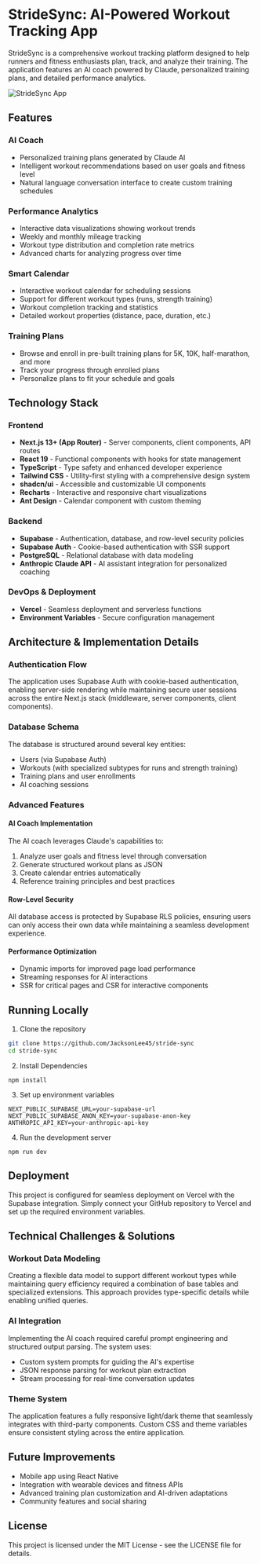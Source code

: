 # StrideSync: AI-Powered Workout Tracking App

StrideSync is a comprehensive workout tracking platform designed to help runners and fitness enthusiasts plan, track, and analyze their training. The application features an AI coach powered by Claude, personalized training plans, and detailed performance analytics.

![StrideSync App](https://example.com/stridesync-screenshot.png)

## Features

### AI Coach
- Personalized training plans generated by Claude AI
- Intelligent workout recommendations based on user goals and fitness level
- Natural language conversation interface to create custom training schedules

### Performance Analytics
- Interactive data visualizations showing workout trends
- Weekly and monthly mileage tracking
- Workout type distribution and completion rate metrics
- Advanced charts for analyzing progress over time

### Smart Calendar
- Interactive workout calendar for scheduling sessions
- Support for different workout types (runs, strength training)
- Workout completion tracking and statistics
- Detailed workout properties (distance, pace, duration, etc.)

### Training Plans
- Browse and enroll in pre-built training plans for 5K, 10K, half-marathon, and more
- Track your progress through enrolled plans
- Personalize plans to fit your schedule and goals

## Technology Stack

### Frontend
- **Next.js 13+ (App Router)** - Server components, client components, API routes
- **React 19** - Functional components with hooks for state management
- **TypeScript** - Type safety and enhanced developer experience
- **Tailwind CSS** - Utility-first styling with a comprehensive design system
- **shadcn/ui** - Accessible and customizable UI components
- **Recharts** - Interactive and responsive chart visualizations
- **Ant Design** - Calendar component with custom theming

### Backend
- **Supabase** - Authentication, database, and row-level security policies
- **Supabase Auth** - Cookie-based authentication with SSR support
- **PostgreSQL** - Relational database with data modeling
- **Anthropic Claude API** - AI assistant integration for personalized coaching

### DevOps & Deployment
- **Vercel** - Seamless deployment and serverless functions
- **Environment Variables** - Secure configuration management

## Architecture & Implementation Details

### Authentication Flow
The application uses Supabase Auth with cookie-based authentication, enabling server-side rendering while maintaining secure user sessions across the entire Next.js stack (middleware, server components, client components).

### Database Schema
The database is structured around several key entities:
- Users (via Supabase Auth)
- Workouts (with specialized subtypes for runs and strength training)
- Training plans and user enrollments
- AI coaching sessions

### Advanced Features

#### AI Coach Implementation
The AI coach leverages Claude's capabilities to:
1. Analyze user goals and fitness level through conversation
2. Generate structured workout plans as JSON
3. Create calendar entries automatically
4. Reference training principles and best practices

#### Row-Level Security
All database access is protected by Supabase RLS policies, ensuring users can only access their own data while maintaining a seamless development experience.

#### Performance Optimization
- Dynamic imports for improved page load performance
- Streaming responses for AI interactions
- SSR for critical pages and CSR for interactive components

## Running Locally

1. Clone the repository
```bash
git clone https://github.com/JacksonLee45/stride-sync
cd stride-sync
```

2. Install Dependencies
```
npm install
```

3. Set up environment variables
```
NEXT_PUBLIC_SUPABASE_URL=your-supabase-url
NEXT_PUBLIC_SUPABASE_ANON_KEY=your-supabase-anon-key
ANTHROPIC_API_KEY=your-anthropic-api-key
```

4. Run the development server
```
npm run dev
```

## Deployment

This project is configured for seamless deployment on Vercel with the Supabase integration. Simply connect your GitHub repository to Vercel and set up the required environment variables.

## Technical Challenges & Solutions

### Workout Data Modeling
Creating a flexible data model to support different workout types while maintaining query efficiency required a combination of base tables and specialized extensions. This approach provides type-specific details while enabling unified queries.

### AI Integration
Implementing the AI coach required careful prompt engineering and structured output parsing. The system uses:
- Custom system prompts for guiding the AI's expertise
- JSON response parsing for workout plan extraction
- Stream processing for real-time conversation updates

### Theme System
The application features a fully responsive light/dark theme that seamlessly integrates with third-party components. Custom CSS and theme variables ensure consistent styling across the entire application.

## Future Improvements
- Mobile app using React Native
- Integration with wearable devices and fitness APIs
- Advanced training plan customization and AI-driven adaptations
- Community features and social sharing

## License
This project is licensed under the MIT License - see the LICENSE file for details.